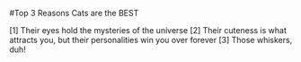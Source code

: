 #Top 3 Reasons Cats are the BEST

[1] Their eyes hold the mysteries of the universe
[2] Their cuteness is what attracts you, but their personalities win you over forever
[3] Those whiskers, duh!
